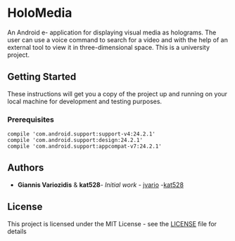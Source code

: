 # HoloMedia
An Android e- application  for displaying visual media as holograms. The user can use a voice command to search for a video and with the help of an external tool to view it in three-dimensional space.
This is a university project.

## Getting Started
These instructions will get you a copy of the project up and running on your local machine for development and testing purposes.

### Prerequisites
```
compile 'com.android.support:support-v4:24.2.1'
compile 'com.android.support:design:24.2.1'
compile 'com.android.support:appcompat-v7:24.2.1'
```


## Authors

* **Giannis Variozidis** & **kat528**- *Initial work* - [jvario](https://github.com/jvario) -[kat528](https://github.com/kat528)

## License
This project is licensed under the MIT License - see the [LICENSE](LICENSE) file for details
